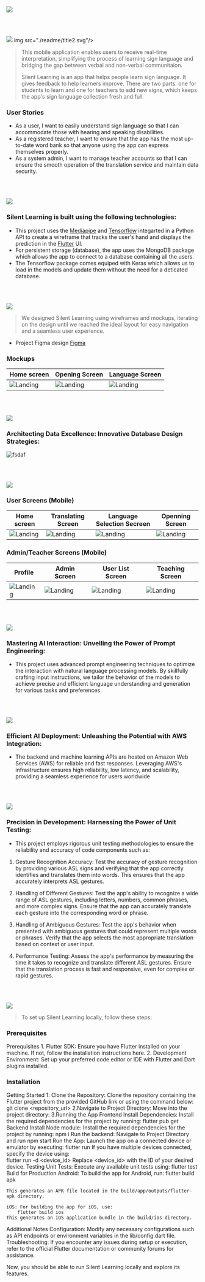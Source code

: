 <img src="./readme/title1.svg"/>

<br><br>

<!-- project philosophy -->
<img src="./readme/title2.svg"/>
img src="./readme/title2.svg"/>

>This mobile application enables users to receive real-time interpretation, simplifying the process of learning sign language and bridging the gap between verbal and non-verbal communitaion.
> 
>Silent Learning is an app that helps people learn sign language. It gives feedback to help learners improve. There are two parts: one for students to learn and one for teachers to add new signs, which keeps the app's sign language collection fresh and full.


### User Stories
- As a user, I want to easily understand sign language so that I can accommodate those with hearing and speaking disabilities.
- As a registered teacher, I want to ensure that the app has the most up-to-date word bank so that anyone using the app can express themselves properly.
- As a system admin, I want to manage teacher accounts so that I can ensure the smooth operation of the translation service and maintain data security.

<br><br>
<!-- Tech stack -->
<img src="./readme/title3.svg"/>

###  Silent Learning is built using the following technologies:

- This project uses the [Mediapipe](https://mediapipe.readthedocs.io/) and [Tensorflow](https://www.tensorflow.org/api_docs) integarted in a Python API to create a wireframe that tracks the user's hand and displays the prediction in the [Flutter](https://docs.flutter.dev/) UI.
- For persistent storage (database), the app uses the MongoDB package which allows the app to connect to a database containing all the users.
- The Tensorflow package comes equiped with Keras which allows us to load in the models and update them without the need for a deticated database.

<br><br>
<!-- UI UX -->
<img src="./readme/title4.svg"/>


> We designed Silent Learning using wireframes and mockups, iterating on the design until we reached the ideal layout for easy navigation and a seamless user experience.

- Project Figma design [Figma](https://www.figma.com/file/xcOANpKdHBofpmiJXo8pvz/Silent-Learning?type=design&node-id=0-1&mode=design&t=8ozsZ9HivkYXuGxC-0)


### Mockups
| Home screen  | Opening Screen | Language Screen |
| ---| ---| ---|
| ![Landing](./readme/images/Home%20screen.png) | ![Landing](./readme/images/Openning%20Screen.png) | ![Landing](./readme/images/Language%20screen.png) |

<br><br>

<!-- Database Design -->
<img src="./readme/title5.svg"/>

###  Architecting Data Excellence: Innovative Database Design Strategies:

![fsdaf](./readme/images/mongo_database_v1.png)


<br><br>


<!-- Implementation -->
<img src="./readme/title6.svg"/>


### User Screens (Mobile)
| Home screen  | Translating Screen |Language Selection Secreen | Openning Screen | 
| ---| ---| ---| ---|
| ![Landing](./readme/images/Home%20screen.png) | ![Landing](./readme/images/Learning%20Screen.png) | ![Landing](./readme/images/Language%20screen.png) | ![Landing](./readme/images/Openning%20Screen.png) |

### Admin/Teacher Screens (Mobile)
| Profile | Admin Screen | User List Screen | Teaching Screen | 
| ---| ---| ---| ---|
| ![Landing](./readme/images/profile.png) | ![Landing](./readme/images/Admin.png) |![Landing](./readme/images/User%20list.png) | ![Landing](./readme/images/Teaching%20screen.png) | 


<br><br>


<!-- Prompt Engineering -->
<img src="./readme/title7.svg"/>

###  Mastering AI Interaction: Unveiling the Power of Prompt Engineering:

- This project uses advanced prompt engineering techniques to optimize the interaction with natural language processing models. By skillfully crafting input instructions, we tailor the behavior of the models to achieve precise and efficient language understanding and generation for various tasks and preferences.

<br><br>

<!-- AWS Deployment -->
<img src="./readme/title8.svg"/>

###  Efficient AI Deployment: Unleashing the Potential with AWS Integration:

- The backend and machine learning APIs are hosted on Amazon Web Services (AWS) for reliable and fast responses. Leveraging AWS's infrastructure ensures high reliability, low latency, and scalability, providing a seamless experience for users worldwide

<br><br>

<!-- Unit Testing -->
<img src="./readme/title9.svg"/>

###  Precision in Development: Harnessing the Power of Unit Testing:

- This project employs rigorous unit testing methodologies to ensure the reliability and accuracy of code components such as: 
 1. Gesture Recognition Accuracy: Test the accuracy of gesture recognition by providing various ASL signs and verifying that the app correctly identifies and translates them into words. This ensures that the app accurately interprets ASL gestures.

 2. Handling of Different Gestures: Test the app's ability to recognize a wide range of ASL gestures, including letters, numbers, common phrases, and more complex signs. Ensure that the app can accurately translate each gesture into the corresponding word or phrase.

 3. Handling of Ambiguous Gestures: Test the app's behavior when presented with ambiguous gestures that could represent multiple words or phrases. Verify that the app selects the most appropriate translation based on context or user input.

 4. Performance Testing: Assess the app's performance by measuring the time it takes to recognize and translate different ASL gestures. Ensure that the translation process is fast and responsive, even for complex or rapid gestures.

<br><br>


<!-- How to run -->
<img src="./readme/title10.svg"/>

> To set up Silent Learning locally, follow these steps:

### Prerequisites

Prerequisites
    1. Flutter SDK: Ensure you have Flutter installed on your machine. If not, follow the installation instructions here.
    2. Development Environment: Set up your preferred code editor or IDE with Flutter and Dart plugins installed.

### Installation
Getting Started
    1. Clone the Repository: Clone the repository containing the Flutter project from the provided GitHub link or using the command below:
    git clone <repository_url>
    2.Navigate to Project Directory: Move into the project directory:
    3.Running the App
        Frontend Install Dependencies: Install the required dependencies for the project by running:
            flutter pub get
        Backend Install Node module: Install the required dependencies for the project by running:
            npm i
Run the backend: Navigate to Project Directory and run
            npm start
Run the App: Launch the app on a connected device or emulator by executing:
        flutter run
    If you have multiple devices connected, specify the device using:   
        flutter run -d <device_id>
    Replace <device_id> with the ID of your desired device.
Testing
    Unit Tests: Execute any available unit tests using:
        flutter test
Build for Production
    Android: To build the app for Android, run:
        flutter build apk

    This generates an APK file located in the build/app/outputs/flutter-apk directory.

    iOS: For building the app for iOS, use:
        flutter build ios
    This generates an iOS application bundle in the build/ios directory.

Additional Notes
Configuration: Modify any necessary configurations such as API endpoints or environment variables in the lib/config.dart file.
Troubleshooting: If you encounter any issues during setup or execution, refer to the official Flutter documentation or community forums for assistance.

Now, you should be able to run Silent Learning locally and explore its features.
